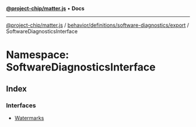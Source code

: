 [**@project-chip/matter.js**](../../../../../../README.md) • **Docs**

***

[@project-chip/matter.js](../../../../../../modules.md) / [behavior/definitions/software-diagnostics/export](../../README.md) / SoftwareDiagnosticsInterface

# Namespace: SoftwareDiagnosticsInterface

## Index

### Interfaces

- [Watermarks](interfaces/Watermarks.md)
